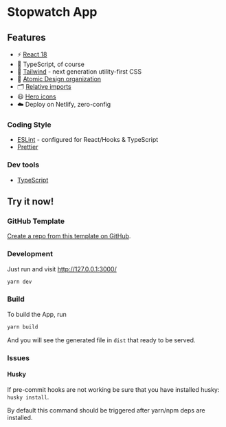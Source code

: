 # Stopwatch App

## Features

- ⚡️ [React 18](https://beta.reactjs.org/)
- 🦾 TypeScript, of course
- 🎨 [Tailwind](https://tailwindcss.com/) - next generation utility-first CSS
- 👑 [Atomic Design organization](https://bradfrost.com/blog/post/atomic-web-design/)
- 🗂 [Relative imports](https://github.com/vitejs/vite/issues/88#issuecomment-762415200)
- 😃 [Hero icons](https://heroicons.com/)
- ☁️ Deploy on Netlify, zero-config

### Coding Style

- [ESLint](https://eslint.org/) - configured for React/Hooks & TypeScript
- [Prettier](https://prettier.io/)

### Dev tools

- [TypeScript](https://www.typescriptlang.org/)

## Try it now!

### GitHub Template

[Create a repo from this template on GitHub](https://github.com/jvidalv/vital/generate).

### Development

Just run and visit http://127.0.0.1:3000/

```bash
yarn dev
```

### Build

To build the App, run

```bash
yarn build
```

And you will see the generated file in `dist` that ready to be served.

### Issues

#### Husky

If pre-commit hooks are not working be sure that you have installed husky: `husky install`.

By default this command should be triggered after yarn/npm deps are installed.
